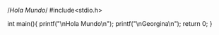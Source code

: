 /*Hola Mundo*/
#include<stdio.h>

int main(){
  printf("\nHola Mundo\n");
  printf("\nGeorgina\n");
  return 0;
}
